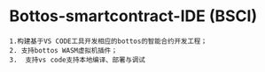 # Bottos-smartcontract-IDE (BSCI)
    1.构建基于VS CODE工具开发相应的bottos的智能合约开发工程；
    2. 支持bottos WASM虚拟机插件；
    3.  支持vs code支持本地编译、部署与调试
